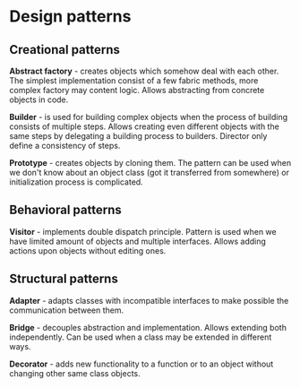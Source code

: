 # Design patterns #


## Creational patterns ## 

**Abstract factory** - creates objects which somehow deal with each other. 
The simplest implementation consist of a few fabric methods, more complex factory
may content logic. Allows abstracting from concrete objects in code.

**Builder** - is used for building complex objects when the process of building consists 
of multiple steps. Allows creating even different objects with the same steps by 
delegating a building process to builders. Director only define a consistency of steps.

**Prototype** - creates objects by cloning them. The pattern can be used when we don't 
know about an object class (got it transferred from somewhere) or initialization 
process is complicated.


## Behavioral patterns ##

**Visitor** - implements double dispatch principle. Pattern is used when we have limited 
 amount of objects and multiple interfaces. Allows adding actions upon objects without
editing ones.


## Structural patterns ##

**Adapter** - adapts classes with incompatible interfaces to make possible the 
communication between them.

**Bridge** - decouples abstraction and implementation. Allows extending both 
independently. Can be used when a class may be extended in different ways.

**Decorator** - adds new functionality to a function or to an object without changing 
other same class objects.